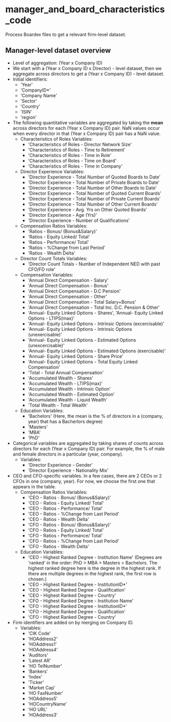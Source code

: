 # manager_and_board_characteristics_code
Process Boardex files to get a relevant firm-level dataset.

## Manager-level dataset overview
- Level of aggregation: (Year x Company ID)
- We start with a (Year x Company ID x Director) - level dataset, then we aggregate across directors to get a (Year x Company ID) - level dataset.
- Initial identifiers:
  - 'Year'
  - 'CompanyID*'
  - 'Company Name'
  - 'Sector'
  - 'Country'
  - 'ISIN'
  - 'region'
- The following quantitative variables are aggregated by taking the **mean** across directors for each (Year x Company ID) pair. NaN values occur when every director in that (Year x Company ID) pair has a NaN value.
  - Characteristics of Roles Variables: 
    - 'Characteristics of Roles - Director Network Size'
    - 'Characteristics of Roles - Time to Retirement'
    - 'Characteristics of Roles - Time in Role'
    - 'Characteristics of Roles - Time on Board'
    - 'Characteristics of Roles - Time in Company'
  - Director Experience Variables:
    - 'Director Experience - Total Number of Quoted Boards to Date'
    - 'Director Experience - Total Number of Private Boards to Date'
    - 'Director Experience - Total Number of Other Boards to Date'
    - 'Director Experience - Total Number of Quoted Current Boards'
    - 'Director Experience - Total Number of Private Current Boards'
    - 'Director Experience - Total Number of Other Current Boards'
    - 'Director Experience - Avg. Yrs on Other Quoted Boards'
    - 'Director Experience - Age (Yrs)'
    - 'Director Experience - Number of Qualifications'
  - Compensation Ratios Variables: 
    - 'Ratios - Bonus/ (Bonus&Salary)'
    - 'Ratios - Equity Linked/ Total'
    - 'Ratios - Performance/ Total'
    - 'Ratios - %Change from Last Period'
    - 'Ratios - Wealth Delta'
  - Director Count Totals Variables:
    - 'Director Count Totals - Number of Independent NED with past CFO/FD role'
  - Compensation Variables: 
    - 'Annual Direct Compensation - Salary'
    - 'Annual Direct Compensation - Bonus'
    - 'Annual Direct Compensation - D.C Pension'
    - 'Annual Direct Compensation - Other'
    - 'Annual Direct Compensation - Total Salary+Bonus'
    - 'Annual Direct Compensation - Total Inc. D.C. Pension & Other'
    - 'Annual- Equity Linked Options - Shares', 'Annual- Equity Linked Options - LTIPS(max)'
    - 'Annual- Equity Linked Options - Intrinsic Options (excercisable)'
    - 'Annual- Equity Linked Options - Intrinsic Options (unexercisable)'
    - 'Annual- Equity Linked Options - Estimated Options (unexcercisable)'
    - 'Annual- Equity Linked Options - Estimated Options (exercisable)'
    - 'Annual- Equity Linked Options - Share Price'
    - 'Annual- Equity Linked Options - Total Equity Linked Compensation'
    - 'Total - Total Annual Compensation'
    - 'Accumulated Wealth - Shares'
    - 'Accumulated Wealth - LTIPS(max)'
    - 'Accumulated Wealth - Intrinsic Option'
    - 'Accumulated Wealth - Estimated Option'
    - 'Accumulated Wealth - Liquid Wealth'
    - 'Total Wealth - Total Wealth'
  - Education Variables:
    - 'Bachelors' (Here, the mean is the % of directors in a (company, year) that has a Bacherlors degree)
    - 'Masters'
    - 'MBA'
    - 'PhD'
- Categorical variables are aggregated by taking shares of counts across directors for each (Year x Company ID) pair. For example, the % of male and female directors in a particular (year, company).
  - Variables:
    - 'Director Experience - Gender'
    - 'Director Experience - Nationality Mix'
- CEO and CFO-specific variables. In a few cases, there are 2 CEOs or 2 CFOs in one (company, year). For now, we choose the first one that appears in the table.
  - Compensation Ratios Variables:
    - 'CEO - Ratios - Bonus/ (Bonus&Salary)'	
    - 'CEO - Ratios - Equity Linked/ Total'
    - 'CEO - Ratios - Performance/ Total'	
    - 'CEO - Ratios - %Change from Last Period'
    - 'CEO - Ratios - Wealth Delta'	
    - 'CFO - Ratios - Bonus/ (Bonus&Salary)'	
    - 'CFO - Ratios - Equity Linked/ Total'	
    - 'CFO - Ratios - Performance/ Total'	
    - 'CFO - Ratios - %Change from Last Period'	
    - 'CFO - Ratios - Wealth Delta'	
  - Education Variables:
    - 'CEO - Highest Ranked Degree - Institution Name' (Degrees are 'ranked' in the order: PhD > MBA > Masters > Bachelors. The highest ranked degree here is the degree in the highest rank. If there are multiple degrees in the highest rank, the first row is chosen.)
    - 'CEO - Highest Ranked Degree - InstitutionID*'	
    - 'CEO - Highest Ranked Degree - Qualification'	
    - 'CEO - Highest Ranked Degree - Country'	
    - 'CFO - Highest Ranked Degree - Institution Name'	
    - 'CFO - Highest Ranked Degree - InstitutionID*'	
    - 'CFO - Highest Ranked Degree - Qualification'	
    - 'CFO - Highest Ranked Degree - Country'
- Firm identifiers are added on by merging on Company ID.
  - Variables: 
    - 'CIK Code'
    - 'HOAddress2'
    - 'HOAddress1'
    - 'HOAddress4'
    - 'Auditors'
    - 'Latest AR'
    - 'HO TelNumber'
    - 'Bankers'
    - 'Index'
    - 'Ticker'
    -  'Market Cap'
    -  'HO FaxNumber'
    -  'HOAddress5'
    -  'HOCountryName'
    -  'HO URL'
    -  'HOAddress3'


